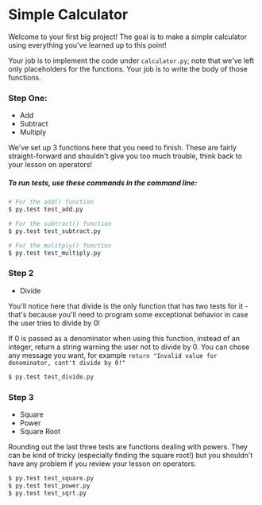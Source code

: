 # Simple Calculator

Welcome to your first big project! The goal is to make a simple calculator using everything you've learned up to this point!

Your job is to implement the code under `calculator.py`; note that we've left only placeholders for the functions. Your job is to write the body of those functions.

### Step One:

* Add
* Subtract
* Multiply

We've set up 3 functions here that you need to finish. These are fairly straight-forward and shouldn't give you too much trouble, think back to your lesson on operators!
##### To run tests, use these commands in the command line:

```bash
# For the add() function
$ py.test test_add.py

# For the subtract() function
$ py.test test_subtract.py

# For the mulitply() function
$ py.test test_multiply.py
```

### Step 2

* Divide

You'll notice here that divide is the only function that has two tests for it - that's because you'll need to program some exceptional behavior in case the user tries to divide by 0! 

If 0 is passed as a denominator when using this function, instead of an integer, return a string warning the user not to divide by 0. You can chose any message you want, for example `return "Invalid value for denominator, cant't divide by 0!"`

```bash
$ py.test test_divide.py
```

### Step 3

* Square
* Power
* Square Root

Rounding out the last three tests are functions dealing with powers. They can be kind of tricky (especially finding the square root!) but you shouldn't have any problem if you review your lesson on operators.

```bash
$ py.test test_square.py
$ py.test test_power.py
$ py.test test_sqrt.py
```
